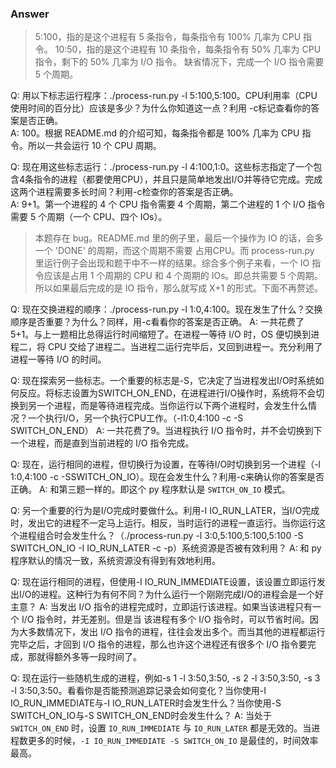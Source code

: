 ### Answer

> 5:100，指的是这个进程有 5 条指令，每条指令有 100% 几率为 CPU 指令。
> 10:50，指的是这个进程有 10 条指令，每条指令有 50% 几率为 CPU 指令，剩下的 50% 几率为 I/O 指令。
> 缺省情况下，完成一个 I/O 指令需要 5 个周期。

Q: 用以下标志运行程序：./process-run.py -l 5:100,5:100。CPU利用率（CPU使用时间的百分比）应该是多少？为什么你知道这一点？利用 -c标记查看你的答案是否正确。  
A: 100。根据 README.md 的介绍可知，每条指令都是 100% 几率为 CPU 指令。所以一共会运行 10 个 CPU 周期。

Q: 现在用这些标志运行：./process-run.py -l 4:100,1:0。这些标志指定了一个包含4条指令的进程（都要使用CPU），并且只是简单地发出I/O并等待它完成。完成这两个进程需要多长时间？利用-c检查你的答案是否正确。  
A: 9+1。第一个进程的 4 个 CPU 指令需要 4 个周期，第二个进程的 1 个 I/O 指令 需要 5 个周期（一个 CPU、四个 IOs）。
> 本题存在 bug。README.md 里的例子里，最后一个操作为 IO 的话，会多一个 'DONE' 的周期，而这个周期不需要 占用CPU。而 process-run.py 里运行例子会出现和题干中不一样的结果。综合多个例子来看，一个 IO 指令应该是占用 1 个周期的 CPU 和 4 个周期的 IOs。即总共需要 5 个周期。
> 所以如果最后完成的是 IO 指令，那么就写成 X+1 的形式。下面不再赘述。

Q: 现在交换进程的顺序：./process-run.py -l 1:0,4:100。现在发生了什么？交换顺序是否重要？为什么？同样，用-c看看你的答案是否正确。
A: 一共花费了5+1。与上一题相比总得运行时间缩短了。在进程一等待 I/O 时，OS 便切换到进程二，将 CPU 交给了进程二。当进程二运行完毕后，又回到进程一。充分利用了进程一等待 I/O 的时间。

Q: 现在探索另一些标志。一个重要的标志是-S，它决定了当进程发出I/O时系统如何反应。将标志设置为SWITCH_ON_END，在进程进行I/O操作时，系统将不会切换到另一个进程，而是等待进程完成。当你运行以下两个进程时，会发生什么情况？一个执行I/O，另一个执行CPU工作。（-l1:0,4:100 -c -S SWITCH_ON_END）
A: 一共花费了9。当进程执行 I/O 指令时，并不会切换到下一个进程，而是直到当前进程的 I/O 指令完成。

Q: 现在，运行相同的进程，但切换行为设置，在等待I/O时切换到另一个进程（-l 1:0,4:100 -c -SSWITCH_ON_IO）。现在会发生什么？利用-c来确认你的答案是否正确。
A: 和第三题一样的。即这个 py 程序默认是 `SWITCH_ON_IO` 模式。

Q: 另一个重要的行为是I/O完成时要做什么。利用-I IO_RUN_LATER，当I/O完成时，发出它的进程不一定马上运行。相反，当时运行的进程一直运行。当你运行这个进程组合时会发生什么？（./process-run.py -l 3:0,5:100,5:100,5:100 -S SWITCH_ON_IO -I IO_RUN_LATER -c -p）系统资源是否被有效利用？
A: 和 py 程序默认的情况一致，系统资源没有得到有效地利用。

Q: 现在运行相同的进程，但使用-I IO_RUN_IMMEDIATE设置，该设置立即运行发出I/O的进程。这种行为有何不同？为什么运行一个刚刚完成I/O的进程会是一个好主意？
A: 当发出 I/O 指令的进程完成时，立即运行该进程。如果当该进程只有一个 I/O 指令时，并无差别。但是当 该进程有多个 I/O 指令时，可以节省时间。因为大多数情况下，发出 I/O 指令的进程，往往会发出多个。而当其他的进程都运行完毕之后，才回到 I/O 指令的进程，那么也许这个进程还有很多个 I/O 指令要完成，那就得额外多等一段时间了。

Q: 现在运行一些随机生成的进程，例如-s 1 -l 3:50,3:50, -s 2 -l 3:50,3:50, -s 3 -l 3:50,3:50。看看你是否能预测追踪记录会如何变化？当你使用-I IO_RUN_IMMEDIATE与-I IO_RUN_LATER时会发生什么？当你使用-S SWITCH_ON_IO与-S SWITCH_ON_END时会发生什么？
A: 当处于 `SWITCH_ON_END` 时，设置 `IO_RUN_IMMEDIATE` 与 `IO_RUN_LATER` 都是无效的。当进程数更多的时候，`-I IO_RUN_IMMEDIATE -S SWITCH_ON_IO` 是最佳的，时间效率最高。